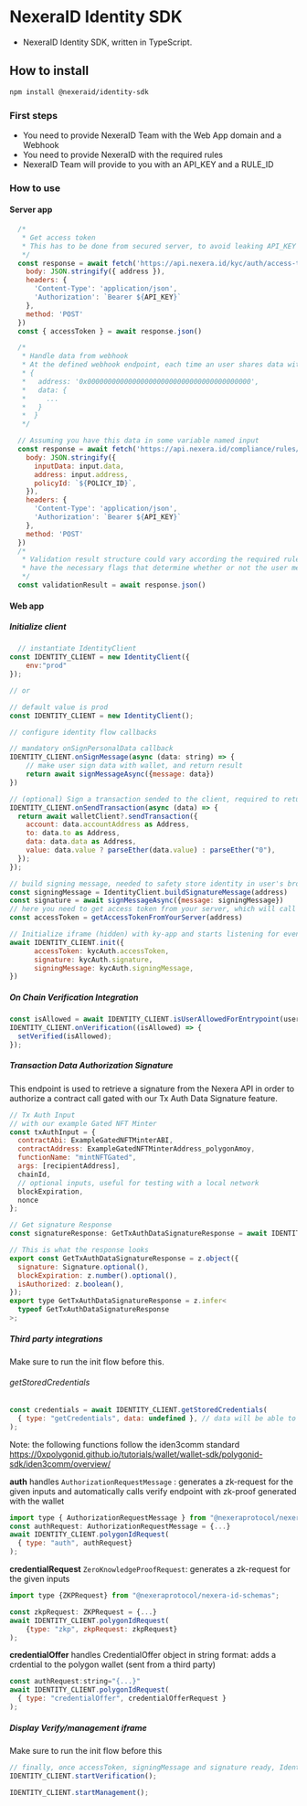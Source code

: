 # NexeraID Identity SDK

- NexeraID Identity SDK, written in TypeScript.

## How to install

```bash
npm install @nexeraid/identity-sdk
```

### First steps

- You need to provide NexeraID Team with the Web App domain and a Webhook
- You need to provide NexeraID with the required rules
- NexeraID Team will provide to you with an API_KEY and a RULE_ID

### How to use

#### Server app

```javascript
  /*
   * Get access token
   * This has to be done from secured server, to avoid leaking API_KEY
   */
  const response = await fetch('https://api.nexera.id/kyc/auth/access-token', {
    body: JSON.stringify({ address }),
    headers: {
      'Content-Type': 'application/json',
      'Authorization': `Bearer ${API_KEY}`
    },
    method: 'POST'
  })
  const { accessToken } = await response.json()

  /*
   * Handle data from webhook
   * At the defined webhook endpoint, each time an user shares data with you, data with format
   * {
   *   address: '0x0000000000000000000000000000000000000000',
   *   data: {
   *     ...
   *   }
   *  }
   */

  // Assuming you have this data in some variable named input
  const response = await fetch('https://api.nexera.id/compliance/rules/execute', {
    body: JSON.stringify({
      inputData: input.data,
      address: input.address,
      policyId: `${POLICY_ID}`,
    }),
    headers: {
      'Content-Type': 'application/json',
      'Authorization': `Bearer ${API_KEY}`
    },
    method: 'POST'
  })
  /*
   * Validation result structure could vary according the required rules defined, but it will
   * have the necessary flags that determine whether or not the user meets the requirements.
   */
  const validationResult = await response.json()
```

#### Web app

##### Initialize client

```javascript
  // instantiate IdentityClient
const IDENTITY_CLIENT = new IdentityClient({
    env:"prod"
});

// or

// default value is prod
const IDENTITY_CLIENT = new IdentityClient();

// configure identity flow callbacks

// mandatory onSignPersonalData callback
IDENTITY_CLIENT.onSignMessage(async (data: string) => {
    // make user sign data with wallet, and return result
    return await signMessageAsync({message: data})
})

// (optional) Sign a transaction sended to the client, required to retunr the txHash
IDENTITY_CLIENT.onSendTransaction(async (data) => {
  return await walletClient?.sendTransaction({
    account: data.accountAddress as Address,
    to: data.to as Address,
    data: data.data as Address,
    value: data.value ? parseEther(data.value) : parseEther("0"),
  });
});

// build signing message, needed to safety store identity in user's browser, and address should be in lowercase, to allow compatibility cross applications
const signingMessage = IdentityClient.buildSignatureMessage(address)
const signature = await signMessageAsync({message: signingMessage})
// here you need to get access token from your server, which will call our backend as we explained in the Server app section
const accessToken = getAccessTokenFromYourServer(address)

// Initialize iframe (hidden) with ky-app and starts listening for events
await IDENTITY_CLIENT.init({
      accessToken: kycAuth.accessToken,
      signature: kycAuth.signature,
      signingMessage: kycAuth.signingMessage,
})
```

##### On Chain Verification Integration

```javascript
const isAllowed = await IDENTITY_CLIENT.isUserAllowedForEntrypoint(userAddress);
IDENTITY_CLIENT.onVerification((isAllowed) => {
  setVerified(isAllowed);
});
```

##### Transaction Data Authorization Signature

This endpoint is used to retrieve a signature from the Nexera API in order to authorize a contract call gated with our Tx Auth Data Signature feature.

```javascript
// Tx Auth Input
// with our example Gated NFT Minter
const txAuthInput = {
  contractAbi: ExampleGatedNFTMinterABI,
  contractAddress: ExampleGatedNFTMinterAddress_polygonAmoy,
  functionName: "mintNFTGated",
  args: [recipientAddress],
  chainId,
  // optional inputs, useful for testing with a local network
  blockExpiration,
  nonce
};

// Get signature Response
const signatureResponse: GetTxAuthDataSignatureResponse = await IDENTITY_CLIENT.getTxAuthSignature(txAuthInput);

// This is what the response looks
export const GetTxAuthDataSignatureResponse = z.object({
  signature: Signature.optional(),
  blockExpiration: z.number().optional(),
  isAuthorized: z.boolean(),
});
export type GetTxAuthDataSignatureResponse = z.infer<
  typeof GetTxAuthDataSignatureResponse
>;
```

##### Third party integrations

Make sure to run the init flow before this.

###### getStoredCredentials

```javascript
const credentials = await IDENTITY_CLIENT.getStoredCredentials(
  { type: "getCredentials", data: undefined }, // data will be able to add filters later
);
```

Note: the following functions follow the iden3comm standard <https://0xpolygonid.github.io/tutorials/wallet/wallet-sdk/polygonid-sdk/iden3comm/overview/>

**auth** handles `AuthorizationRequestMessage` :
generates a zk-request for the given inputs and
automatically calls verify endpoint
with zk-proof generated with the wallet

```javascript
import type { AuthorizationRequestMessage } from "@nexeraprotocol/nexera-id-schemas";
const authRequest: AuthorizationRequestMessage = {...}
await IDENTITY_CLIENT.polygonIdRequest(
  { type: "auth", authRequest}
);
```

**credentialRequest** `ZeroKnowledgeProofRequest`:
generates a zk-request for the given inputs

```javascript
import type {ZKPRequest} from "@nexeraprotocol/nexera-id-schemas";

const zkpRequest: ZKPRequest = {...}
await IDENTITY_CLIENT.polygonIdRequest(
    {type: "zkp", zkpRequest: zkpRequest}
);
```

**credentialOffer** handles CredentialOffer object in string format:
adds a crdential to the polygon wallet (sent from a third party)

```javascript
const authRequest:string="{...}"
await IDENTITY_CLIENT.polygonIdRequest(
  { type: "credentialOffer", credentialOfferRequest }
);
```

##### Display Verify/management iframe

Make sure to run the init flow before this

```javascript
// finally, once accessToken, signingMessage and signature ready, IdentityClient flow can be triggered
IDENTITY_CLIENT.startVerification();

IDENTITY_CLIENT.startManagement();
```
